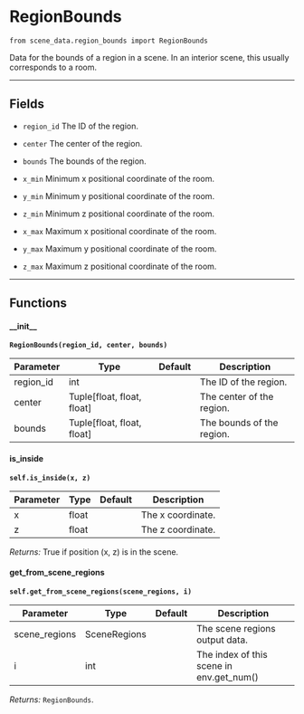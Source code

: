 # RegionBounds

`from scene_data.region_bounds import RegionBounds`

Data for the bounds of a region in a scene. In an interior scene, this usually corresponds to a room.

***

## Fields

- `region_id` The ID of the region.

- `center` The center of the region.

- `bounds` The bounds of the region.

- `x_min` Minimum x positional coordinate of the room.

- `y_min` Minimum y positional coordinate of the room.

- `z_min` Minimum z positional coordinate of the room.

- `x_max` Maximum x positional coordinate of the room.

- `y_max` Maximum y positional coordinate of the room.

- `z_max` Maximum z positional coordinate of the room.

***

## Functions

#### \_\_init\_\_

**`RegionBounds(region_id, center, bounds)`**

| Parameter | Type | Default | Description |
| --- | --- | --- | --- |
| region_id |  int |  | The ID of the region. |
| center |  Tuple[float, float, float] |  | The center of the region. |
| bounds |  Tuple[float, float, float] |  | The bounds of the region. |

#### is_inside

**`self.is_inside(x, z)`**


| Parameter | Type | Default | Description |
| --- | --- | --- | --- |
| x |  float |  | The x coordinate. |
| z |  float |  | The z coordinate. |

_Returns:_  True if position (x, z) is in the scene.

#### get_from_scene_regions

**`self.get_from_scene_regions(scene_regions, i)`**


| Parameter | Type | Default | Description |
| --- | --- | --- | --- |
| scene_regions |  SceneRegions |  | The scene regions output data. |
| i |  int |  | The index of this scene in env.get_num() |

_Returns:_  `RegionBounds`.

